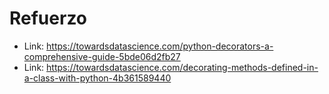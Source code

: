 # Refuerzo

* Link: https://towardsdatascience.com/python-decorators-a-comprehensive-guide-5bde06d2fb27
* Link: https://towardsdatascience.com/decorating-methods-defined-in-a-class-with-python-4b361589440
